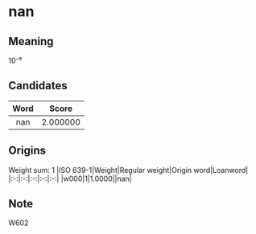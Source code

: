 # nan

## Meaning

10⁻⁹

## Candidates

|Word|Score|
|:-:|:-:|
|nan|2.000000|

## Origins

Weight sum: 1
|ISO 639-1|Weight|Regular weight|Origin word|Loanword|
|:-:|:-:|:-:|:-:|:-:|
|w000|1|1.0000||nan|

## Note

W602
